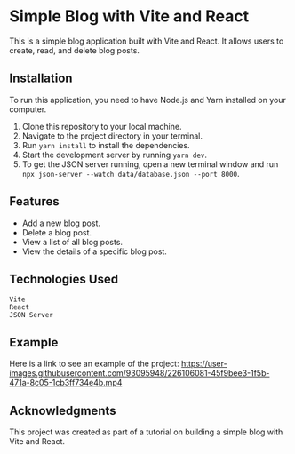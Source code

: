# Simple Blog with Vite and React

This is a simple blog application built with Vite and React. It allows users to create, read, and delete blog posts.

## Installation

To run this application, you need to have Node.js and Yarn installed on your computer.

   1. Clone this repository to your local machine.
   2. Navigate to the project directory in your terminal.
   3. Run `yarn install` to install the dependencies.
   4. Start the development server by running `yarn dev`.
   5. To get the JSON server running, open a new terminal window and run `npx json-server --watch data/database.json --port 8000`.

## Features
   - Add a new blog post.
   - Delete a blog post.
   - View a list of all blog posts.
   - View the details of a specific blog post.

## Technologies Used
    Vite
    React
    JSON Server
## Example 
Here is a link to see an example of the project:
https://user-images.githubusercontent.com/93095948/226106081-45f9bee3-1f5b-471a-8c05-1cb3ff734e4b.mp4

## Acknowledgments
This project was created as part of a tutorial on building a simple blog with Vite and React.

